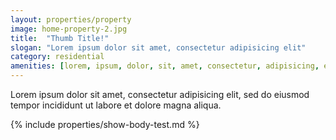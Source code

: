 ```yaml
---
layout: properties/property
image: home-property-2.jpg
title:  "Thumb Title!"
slogan: "Lorem ipsum dolor sit amet, consectetur adipisicing elit"
category: residential
amenities: [lorem, ipsum, dolor, sit, amet, consectetur, adipisicing, elit, sed, do, eiusmod]
---
```


Lorem ipsum dolor sit amet, consectetur adipisicing elit, sed do eiusmod tempor incididunt ut labore et dolore magna aliqua.

{% include properties/show-body-test.md %}
